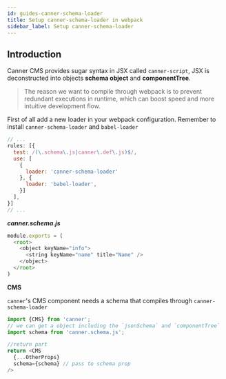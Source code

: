 ```yaml
---
id: guides-canner-schema-loader
title: Setup canner-schema-loader in webpack
sidebar_label: Setup canner-schema-loader
---
```


## Introduction

Canner CMS provides sugar syntax in JSX called `canner-script`, JSX is deconstructed into objects **schema object** and **componentTree**. 

> The reason we want to compile through webpack is to prevent redundant executions in runtime, which can boost speed and more intuitive development flow.

First of all add a new loader in your webpack configuration. Remember to install `canner-schema-loader` and `babel-loader`

```js
// ...
rules: [{
  test: /(\.schema\.js|canner\.def\.js)$/,
  use: [
    {
      loader: 'canner-schema-loader'
    }, {
      loader: 'babel-loader',
    }]
  ],
}]
// ...
```

***canner.schema.js***
```js
module.exports = (
  <root>
    <object keyName="info">
      <string keyName="name" title="Name" />
    </object>
  </root>
)
```

**CMS**

`canner`'s CMS component needs a schema that compiles through `canner-schema-loader`

```js
import {CMS} from 'canner';
// we can get a object including the `jsonSchema` and `componentTree`
import schema from 'canner.schema.js';

//return part
return <CMS
  {...OtherProps}
  schema={schema} // pass to schema prop
/>
```
